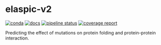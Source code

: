 # elaspic-v2

[![conda](https://img.shields.io/conda/dn/ostrokach-forge/elaspic-v2.svg)](https://anaconda.org/ostrokach-forge/elaspic-v2/)
[![docs](https://img.shields.io/badge/docs-v0.1.0-blue.svg)](https://ostrokach.gitlab.io/elaspic-v2/v0.1.0/)
[![pipeline status](https://gitlab.com/ostrokach/elaspic-v2/badges/v0.1.0/pipeline.svg)](https://gitlab.com/ostrokach/elaspic-v2/commits/v0.1.0/)
[![coverage report](https://gitlab.com/ostrokach/elaspic-v2/badges/v0.1.0/coverage.svg)](https://ostrokach.gitlab.io/elaspic-v2/v0.1.0/htmlcov/)

Predicting the effect of mutations on protein folding and protein-protein interaction.
